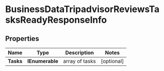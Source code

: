 # BusinessDataTripadvisorReviewsTasksReadyResponseInfo


## Properties

| Name | Type | Description | Notes |
|------------ | ------------- | ------------- | -------------|
**Tasks** | **IEnumerable<BusinessDataTripadvisorReviewsTasksReadyTaskInfo>** | array of tasks |[optional]|